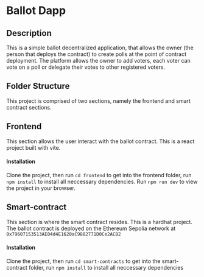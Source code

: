 # Ballot Dapp

## Description
This is a simple ballot decentralized application, that allows the owner (the person that deploys the contract) to create polls at the point of contract deployment. 
The platform allows the owner to add voters, each voter can vote on a poll or delegate their votes to other registered voters.

## Folder Structure
This project is comprised of two sections, namely the frontend and smart contract sections.

## Frontend
This section allows the user interact with the ballot contract. 
This is a react project built with vite.

#### Installation
Clone the project, then run `cd frontend` to get into the frontend folder, run `npm install` to install all neccessary dependencies. Run `npm run dev` to view the project in your browser.

## Smart-contract
This section is where the smart contract resides. 
This is a hardhat project.
The ballot contract is deployed on the Ethereum Sepolia network at `0x79607153513AE04d4E1620aC9882771D0Ce2AC82`

#### Installation
Clone the project, then run `cd smart-contracts` to get into the smart-contract folder, run `npm install` to install all neccessary dependencies
